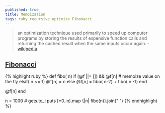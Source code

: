 ```yaml
---
published: true
title: Memoization
tags: ruby recursive optimize Fibonacci
---
```

> an optimization technique used primarily to speed up computer programs by storing the results of expensive function calls and returning the cached result when the same inputs occur again. - [wikipedia](https://fr.wikipedia.org/wiki/M%C3%A9mo%C3%AFsation)

## [Fibonacci](https://fr.wikipedia.org/wiki/Suite_de_Fibonacci#Algorithme_r%C3%A9cursif_na%C3%AFf)

{% highlight ruby %}
def fibo( n)
   if (@f ||= []) && @f[n]      # memoize value on the fly
   elsif( n <= 1)
        @f[n] = n
   else 
        @f[n] = fibo( n-2) + fibo( n -1)
   end

   @f[n]
end

n = 1000 # gets.to_i
puts [*0..n].map {|n| fibo(n)}.join(" ")
{% endhighlight %}

